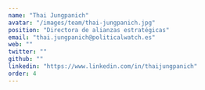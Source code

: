 ```yaml
---
name: "Thai Jungpanich"
avatar: "/images/team/thai-jungpanich.jpg"
position: "Directora de alianzas estratégicas"
email: "thai.jungpanich@politicalwatch.es"
web: ""
twitter: ""
github: ""
linkedin: "https://www.linkedin.com/in/thaijungpanich"
order: 4
---
```


